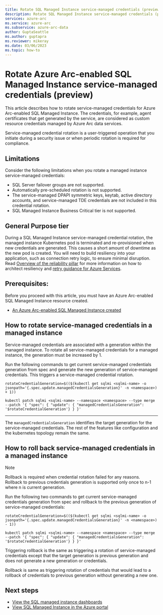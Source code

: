 ```yaml
---
title: Rotate SQL Managed Instance service-managed credentials (preview)
description: Rotate SQL Managed Instance service-managed credentials (preview)
services: azure-arc
ms.service: azure-arc
ms.subservice: azure-arc-data
author: GuptaSeattle
ms.author: guptapra
ms.reviewer: mikeray
ms.date: 03/06/2023
ms.topic: how-to
---
```

# Rotate Azure Arc-enabled SQL Managed Instance service-managed credentials (preview)

This article describes how to rotate service-managed credentials for Azure Arc-enabled SQL Managed Instance. The credentials, for example, agent certificates that get generated by the service, are considered as custom resource credentials managed by Azure Arc data services.

Service-managed credential rotation is a user-triggered operation that you initiate during a security issue or when periodic rotation is required for compliance.

## Limitations

Consider the following limitations when you rotate a managed instance service-managed credentials:

- SQL Server failover groups are not supported.
- Automatically pre-scheduled rotation is not supported.
- The service-managed DPAPI symmetric keys, keytab, active directory accounts, and service-managed TDE credentials are not included in this credential rotation.
- SQL Managed Instance Business Critical tier is not supported.

## General Purpose tier

During a SQL Managed Instance service-managed credential rotation, the managed instance Kubernetes pod is terminated and re-provisioned when new credentials are generated. This causes a short amount of downtime as the new pod is created. You will need to build resiliency into your application, such as connection retry logic, to ensure minimal disruption. Read [Overview of the reliability pillar](/azure/architecture/framework/resiliency/overview) for more information on how to architect resiliency and [retry guidance for Azure Services](/azure/architecture/best-practices/retry-service-specific#sql-database-using-adonet).

## Prerequisites: 

Before you proceed with this article, you must have an Azure Arc-enabled SQL Managed Instance resource created.

- [An Azure Arc-enabled SQL Managed Instance created](./create-sql-managed-instance.md)

## How to rotate service-managed credentials in a managed instance

Service-managed credentials are associated with a generation within the managed instance. To rotate all service-managed credentials for a managed instance, the generation must be increased by 1.

Run the following commands to get current service-managed credentials generation from spec and generate the new generation of service-managed credentials. This triggers a service-managed credential rotation.

```console
rotateCredentialGeneration=$(($(kubectl get sqlmi <sqlmi-name> -o jsonpath='{.spec.update.managedCredentialsGeneration}' -n <namespace>) + 1)) 
```


```console
kubectl patch sqlmi <sqlmi-name> --namespace <namespace> --type merge --patch '{ "spec": { "update": { "managedCredentialsGeneration": '$rotateCredentialGeneration'} } }' 
```
---

The `managedCredentialsGeneration` identifies the target generation for the service-managed credentials. The rest of the features like configuration and the kubernetes topology remain the same.

## How to roll back service-managed credentials in a managed instance

> [!NOTE]
> Rollback is required when credential rotation failed for any reasons. Rollback to previous credentials generation is supported only once to n-1 where n is current generation.

Run the following two commands to get current service-managed credentials generation from spec and rollback to the previous generation of service-managed credentials:

```console
rotateCredentialGeneration=$(($(kubectl get sqlmi <sqlmi-name> -o jsonpath='{.spec.update.managedCredentialsGeneration}' -n <namespace>) - 1)) 
```

```console
kubectl patch sqlmi <sqlmi-name> --namespace <namespace> --type merge --patch '{ "spec": { "update": { "managedCredentialsGeneration": '$rotateCredentialGeneration'} } }' 
```

Triggering rollback is the same as triggering a rotation of service-managed credentials except that the target generation is previous generation and does not generate a new generation or credentials.

Rollback is same as triggering rotation of credentials that would lead to a rollback of credentials to previous generation without generating a new one.

## Next steps

- [View the SQL managed instance dashboards](azure-data-studio-dashboards.md#view-the-sql-managed-instance-dashboards)
- [View SQL Managed Instance in the Azure portal](view-arc-data-services-inventory-in-azure-portal.md)